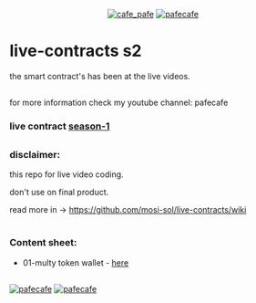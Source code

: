 <p align="center"> 
  <a href="https://twitter.com/cafe_pafe" target="blank"><img src="https://img.shields.io/twitter/follow/cafe_pafe?logo=twitter&style=plastic&labelColor=334455" alt="cafe_pafe" /></a> 
<a href="https://youtube.com/pafecafe" target="blank"><img src="https://img.shields.io/badge/youtube-watch-red/follow/cafe_pafe?logo=youtube&style=plastic&logoColor=red&labelColor=334455" alt="pafecafe" /></a> 
</p>

# live-contracts s2
the smart contract's has been at the live videos.
##
for more information check my youtube channel: pafecafe


### **live contract** [season-1](https://github.com/mosi-sol/live-contracts)


##

### disclaimer:

this repo for live video coding.

don't use on final product.

read more in -> https://github.com/mosi-sol/live-contracts/wiki

#
### Content sheet:

- 01-multy token wallet - [here](https://github.com/mosi-sol/live-contracts-s2/tree/main/01-MultyTokenWallet)

##
<div>
<span align="left"> 
<a href="https://github.com/mosi-sol/live-contracts-s2" target="blank">
  <img src="https://img.shields.io/github/license/mosi-sol/live-contracts" alt="pafecafe" /></a> 
</span>
<span align="center"> 
<a href="https://img.shields.io/twitter/url?url=https%3A%2F%2Fgithub.com%2Fmosi-sol%2Flive-contracts" target="blank"><img src="https://img.shields.io/twitter/url?url=https%3A%2F%2Fgithub.com%2Fmosi-sol%2Flive-contracts" alt="pafecafe" /></a> 
</span>
</div>


